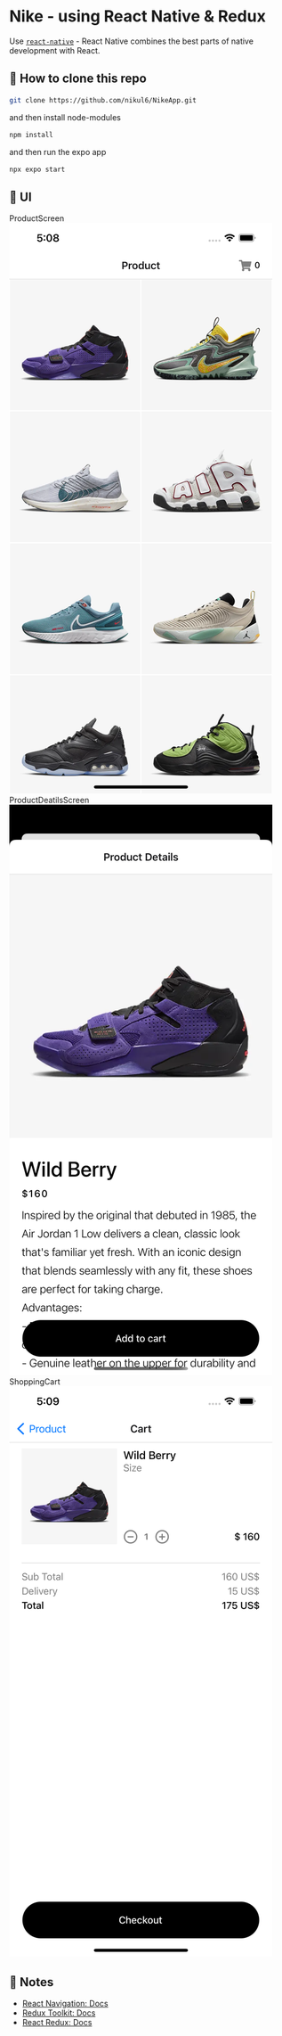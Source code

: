 # Nike - using React Native & Redux

Use [`react-native`](https://reactnative.dev/) - React Native combines the best parts of native development with React.

## 🚀 How to clone this repo

```sh
git clone https://github.com/nikul6/NikeApp.git
```

and then install node-modules

```sh
npm install
```

and then run the expo app

```sh
npx expo start
```

## 🚀 UI
ProductScreen
![alt text](https://github.com/nikul6/NikeApp/blob/master/assets/AppImages/ProductScreen.png)
ProductDeatilsScreen
![alt text](https://github.com/nikul6/NikeApp/blob/master/assets/AppImages/ProductDeatilsScreen.png)
ShoppingCart
![alt text](https://github.com/nikul6/NikeApp/blob/master/assets/AppImages/ShoppingCart.png)

## 📝 Notes

- [React Navigation: Docs](https://reactnavigation.org/)
- [Redux Toolkit: Docs](https://redux-toolkit.js.org/)
- [React Redux: Docs](https://react-redux.js.org/)